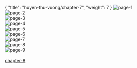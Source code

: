 { "title": "huyen-thu-vuong/chapter-7", "weight": 7 }
<img src="huyen-thu-vuong_0007_01-4db4d9395c033b9479a7b06b5b55ed90.webp" alt="page-1" origin="https://3.bp.blogspot.com/-3pfhPhnYnEU/VyFeZGQUeKI/AAAAAAAGqRI/CW8S2t93HVw/s0/Huyen-Thu-Vuong-Chapter-7-P-2.jpg"><br/>
<img src="huyen-thu-vuong_0007_02-cebe02e33fe066ca1d43ed60ce1cf57c.webp" alt="page-2" origin="https://3.bp.blogspot.com/-vV3s68WRCaw/VyFeaP33_CI/AAAAAAAGqRM/qDF8bucGQJw/s0/Huyen-Thu-Vuong-Chapter-7-P-3.jpg"><br/>
<img src="huyen-thu-vuong_0007_03-6468343e875e0dd8acb4bb78b5544756.webp" alt="page-3" origin="https://3.bp.blogspot.com/-3S-5hY39-qY/VyFebTnFUxI/AAAAAAAGqRQ/QgVgzQPyatg/s0/Huyen-Thu-Vuong-Chapter-7-P-4.jpg"><br/>
<img src="huyen-thu-vuong_0007_04-c7f892c4014cbe2c20eda275c95627f3.webp" alt="page-4" origin="https://3.bp.blogspot.com/-XxkWEN89pqs/VyFece5jj0I/AAAAAAAGqRU/pJRSgX8Mh4A/s0/Huyen-Thu-Vuong-Chapter-7-P-5.jpg"><br/>
<img src="huyen-thu-vuong_0007_05-2991040a23598664abc73b7cd3b5ab16.webp" alt="page-5" origin="https://3.bp.blogspot.com/-wkquL_LwI-8/VyFedfb4isI/AAAAAAAGqRc/5BhRTKCuJ0c/s0/Huyen-Thu-Vuong-Chapter-7-P-6.jpg"><br/>
<img src="huyen-thu-vuong_0007_06-8c3d14d2675180bcfa431b30bd863cd5.webp" alt="page-6" origin="https://3.bp.blogspot.com/-dItc6hLg_Lg/VyFees1nPMI/AAAAAAAGqRg/zUYk4fgx6uM/s0/Huyen-Thu-Vuong-Chapter-7-P-7.jpg"><br/>
<img src="huyen-thu-vuong_0007_07-79e5150f9a413b63b29d173cfcc1cad4.webp" alt="page-7" origin="https://3.bp.blogspot.com/-6RYr0Jp5ArE/VyFefisJASI/AAAAAAAGqRk/HbbZ-ec2lBI/s0/Huyen-Thu-Vuong-Chapter-7-P-8.jpg"><br/>
<img src="huyen-thu-vuong_0007_08-aaf1649e0837ac42fc70d3041a81d256.webp" alt="page-8" origin="https://3.bp.blogspot.com/-FB7_kqGyefw/VyFeg50uYPI/AAAAAAAGqRs/484wp6kQXC0/s0/Huyen-Thu-Vuong-Chapter-7-P-9.jpg"><br/>
<img src="huyen-thu-vuong_0007_09-800x1128-ed89aabfd7de94d9c8af1e499282e994.webp" alt="page-9" origin="https://3.bp.blogspot.com/-13eK80vUx9I/VyFeiNaU1bI/AAAAAAAGqRw/H6SGuRasihQ/s0/Huyen-Thu-Vuong-Chapter-7-P-10.jpg"><br/>
<br/><a class="nextchap" href="/huyen-thu-vuong/chapter-8">chapter-8</a>
